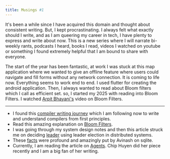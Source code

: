 ```yaml
---
title: Musings #1
---
```


It's been a while since I have acquired this domain and thought about consistent
writing. But, I kept procrastinating. I always felt what exactly should I write,
and as I am queering my career in tech, I have plenty to express and write about
now. This is a new series where I will narrate bi-weekly rants, podcasts I
heard, books I read, videos I watched on youtube or something I found extremely
helpful that I am bound to share with everyone.

The start of the year has been fantastic, at work I was stuck at this map
application where we wanted to give an offline feature where users could
navigate and fill forms without any network connection. It is coming to life
now. Everything seems to work end to end. I used flutter for creating the
android application. Then, I always wanted to read about Bloom filters which I
call as efficient set. so, I started my 2025 with reading into Bloom Filters. I
watched [Arpit Bhayani's](https://youtu.be/UVFnabieyzc) video on Bloom Filters.

---

-   I found this [compiler writing journey](https://github.com/DoctorWkt/acwj?tab=readme-ov-file) which I am following now to write and
    understand compilers from first principles.
-   Read this amazing explanation on [Bloom Filters](https://samwho.dev/bloom-filters/).
-   I was going through my system design notes and then this article struck me on
    deciding [leader](https://aws.amazon.com/builders-library/leader-election-in-distributed-systems/) using leader election in distributed systems.
-   These [facts](https://avi.im/blag/2024/sqlite-facts/) were profound and amazingly put by Avinash on sqlite.
-   Currently, I am reading the article on [Agents](https://huyenchip.com/2025/01/07/agents.html). Chip Huyen did her piece
    recently and I am a big fan of her writing.